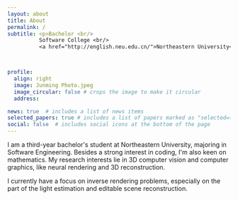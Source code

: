 ```yaml
---
layout: about
title: About
permalink: /
subtitle: <p>Bachelor <br/> 
          Software College <br/>
          <a href="http://english.neu.edu.cn/">Northeastern University</a></p>



profile:
  align: right
  image: Junming Photo.jpeg
  image_circular: false # crops the image to make it circular
  address: 

news: true  # includes a list of news items
selected_papers: true # includes a list of papers marked as "selected={true}"
social: false  # includes social icons at the bottom of the page
---
```


I am a third-year bachelor's student at Northeastern University, majoring in Software Engineering. Besides a strong interest in coding, I'm also keen on mathematics. My research interests lie in 3D computer vision and computer graphics, like neural rendering and 3D reconstruction.

I currently have a focus on inverse rendering problems, especially on the part of the light estimation and editable scene reconstruction.


